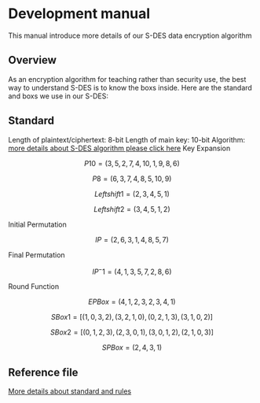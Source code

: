 # Development manual
This manual introduce more details of our S-DES data encryption algorithm
## Overview
As an encryption algorithm for teaching rather than security use, the best way to understand S-DES is to know the boxs inside. Here are the standard and boxs we use in our S-DES:
## Standard
Length of plaintext/ciphertext: 8-bit
Length of main key: 10-bit
Algorithm:
[more details about S-DES algorithm please click here](https://terenceli.github.io/%E6%8A%80%E6%9C%AF/2014/04/17/SDES)
Key Expansion
```math
P10=(3,5,2,7,4,10,1,9,8,6)
```
```math
P8=(6,3,7,4,8,5,10,9)
```
```math
Leftshift1=(2,3,4,5,1)
```
```math
Leftshift2=(3,4,5,1,2)
```
Initial Permutation
```math
IP=(2,6,3,1,4,8,5,7)
```
Final Permutation
```math
IP^-1=(4,1,3,5,7,2,8,6)
```
Round Function
```math
EPBox=(4,1,2,3,2,3,4,1)
```
```math
SBox1=[(1,0,3,2),(3,2,1,0),(0,2,1,3),(3,1,0,2)]
```
```math
SBox2=[(0,1,2,3),(2,3,0,1),(3,0,1,2),(2,1,0,3)]
```
```math
SPBox=(2,4,3,1)      
```

## Reference file
[More details about standard and rules](https://shimo.im/docs/m5kvdlMaKvcENy3X/)
